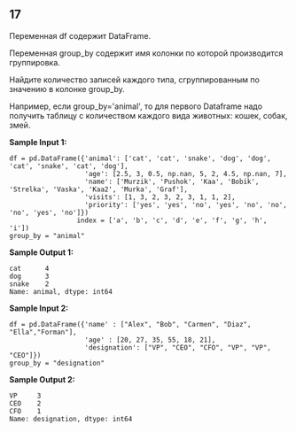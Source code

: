 ## 17

Переменная df содержит DataFrame.

Переменная group_by содержит имя колонки по которой производится группировка.

Найдите количество записей каждого типа, сгруппированным по значению в колонке group_by.

Например, если group_by='animal', то для первого Dataframe надо получить таблицу с количеством каждого вида животных: кошек, собак, змей.

**Sample Input 1:**

```commandline
df = pd.DataFrame({'animal': ['cat', 'cat', 'snake', 'dog', 'dog', 'cat', 'snake', 'cat', 'dog'],
                   'age': [2.5, 3, 0.5, np.nan, 5, 2, 4.5, np.nan, 7],
                   'name': ['Murzik', 'Pushok', 'Kaa', 'Bobik', 'Strelka', 'Vaska', 'Kaa2', 'Murka', 'Graf'],
                   'visits': [1, 3, 2, 3, 2, 3, 1, 1, 2],
                   'priority': ['yes', 'yes', 'no', 'yes', 'no', 'no', 'no', 'yes', 'no']})
                 index = ['a', 'b', 'c', 'd', 'e', 'f', 'g', 'h', 'i'])
group_by = "animal"
```

**Sample Output 1:**

```commandline
cat      4
dog      3
snake    2
Name: animal, dtype: int64
```

**Sample Input 2:**

```commandline
df = pd.DataFrame({'name' : ["Alex", "Bob", "Carmen", "Diaz", "Ella","Forman"],
                   'age' : [20, 27, 35, 55, 18, 21],
                   'designation': ["VP", "CEO", "CFO", "VP", "VP", "CEO"]})
group_by = "designation"
```

**Sample Output 2:**

```commandline
VP     3
CEO    2
CFO    1
Name: designation, dtype: int64
```
